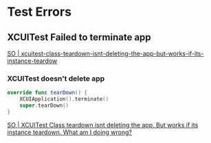 
# Test Errors



##  XCUITest Failed to terminate app

[SO | xcuitest-class-teardown-isnt-deleting-the-app-but-works-if-its-instance-teardow](https://stackoverflow.com/questions/73759977/xcuitest-randomly-failing-during-teardown-failed-to-terminate-com-bundle-id?noredirect=1&lq=1)

### XCUITest doesn't delete app

```swift
override func tearDown() {
    XCUIApplication().terminate()
    super.tearDown()
}
```


[SO | XCUITest Class teardown isnt deleting the app. But works if its instance teardown. What am I doing wrong?](https://stackoverflow.com/questions/53181823/xcuitest-class-teardown-isnt-deleting-the-app-but-works-if-its-instance-teardow)
